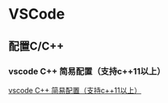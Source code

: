 # VSCode
## 配置C/C++
### vscode C++ 简易配置（支持c++11以上）
[vscode C++ 简易配置（支持c++11以上）](https://zhuanlan.zhihu.com/p/269244754)